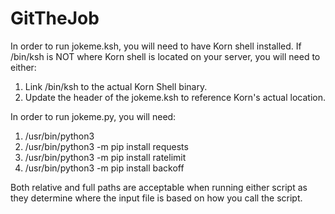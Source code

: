 # GitTheJob
In order to run jokeme.ksh, you will need to have Korn shell installed.  If /bin/ksh is NOT where Korn shell is located on your server, you will need to either:
 1. Link /bin/ksh to the actual Korn Shell binary.
 2. Update the header of the jokeme.ksh to reference Korn's actual location.

In order to run jokeme.py, you will need:
 1. /usr/bin/python3
 2. /usr/bin/python3 -m pip install requests
 3. /usr/bin/python3 -m pip install ratelimit
 4. /usr/bin/python3 -m pip install backoff


Both relative and full paths are acceptable when running either script as they determine where the input file is based on how you call the script.
